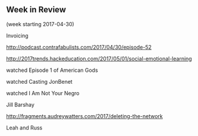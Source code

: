 ## Week in Review

(week starting 2017-04-30)

Invoicing

http://podcast.contrafabulists.com/2017/04/30/episode-52

http://2017trends.hackeducation.com/2017/05/01/social-emotional-learning

watched Episode 1 of American Gods

watched Casting JonBenet

watched I Am Not Your Negro

Jill Barshay

http://fragments.audreywatters.com/2017/deleting-the-network

Leah and Russ

